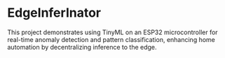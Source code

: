 # EdgeInferInator
This project demonstrates using TinyML on an ESP32 microcontroller for real-time anomaly detection and pattern classification, enhancing home automation by decentralizing inference to the edge.
